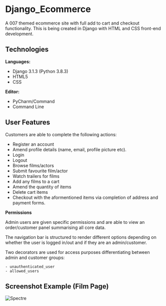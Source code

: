 # Django_Ecommerce

A 007 themed ecommerce site with full add to cart and checkout functionality. This is being created in Django with HTML and CSS front-end development.

## Technologies

<b>Languages:</b> 
              
   - Django 3.1.3 (Python 3.8.3) 
   - HTML5
   - CSS

<b>Editor:</b> 
    
   - PyCharm/Command
   - Command Line 

## User Features

Customers are able to complete the following actions:

   - Register an account
   - Amend profile details (name, email, profile picture etc).
   - Login
   - Logout
   - Browse films/actors
   - Submit favourite film/actor
   - Watch trailers for films
   - Add any films to a cart
   - Amend the quantity of items
   - Delete cart items
   - Checkout with the aformentioned items via completion of address and payment forms.
   

<b>Permissions </b>

Admin users are given specific permissions and are able to view an order/customer panel summarising all core data. 

The navigation bar is structured to render different options depending on whether the user is logged in/out and if they are an admin/customer.

Two decorators are used for access purposes differentiating between admin and customer groups:

    - unauthenticated_user
    - allowed_users


## Screenshot Example (Film Page)
    
![Spectre](https://user-images.githubusercontent.com/72507931/99554599-49de6e00-29b7-11eb-9681-7922c27d3a91.JPG)
